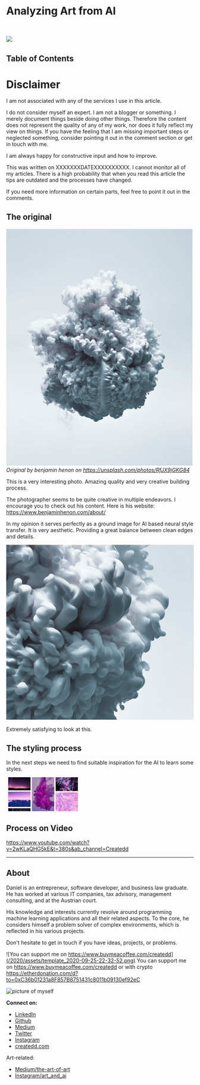 # Analyzing Art from AI

![]()

![](../assets/analyzingArtAndAi_2020-12-25-11-06-44.png)


## Table of Contents

# Disclaimer

I am not associated with any of the services I use in this article.

I do not consider myself an expert. I am not a blogger or something. I merely document things beside doing other things. Therefore the content does not represent the quality of any of my work, nor does it fully reflect my view on things. If you have the feeling that I am missing important steps or neglected something, consider pointing it out in the comment section or get in touch with me.

I am always happy for constructive input and how to improve.


This was written on XXXXXXXDATEXXXXXXXXXX.
I cannot monitor all of my articles. There is a high probability that when you read this article the tips are outdated and the processes have changed.

If you need more information on certain parts, feel free to point it out in the comments.

## The original

![](../assets/analyzingArtAndAi_2020-12-25-11-20-46.png)
*Original by benjamin henon on https://unsplash.com/photos/RfJX9jGKG84*

This is a very interesting photo. Amazing quality and very creative building process.

The photographer seems to be quite creative in multiple endeavors. I encourage you to check out his content. Here is his website: https://www.benjaminhenon.com/about/

In my opinion it serves perfectly as a ground image for AI based neural style transfer. It is very aesthetic. Providing a great balance between clean edges and details.

![](../assets/analyzingArtAndAi_2020-12-25-11-28-07.png)

Extremely satisfying to look at this.

## The styling process

In the next steps we need to find suitable inspiration for the AI to learn some styles.

![](../assets/searchStyles.gif)




## Process on Video

https://www.youtube.com/watch?v=2wKLaQHG5kE&t=380s&ab_channel=Createdd


---

## About

Daniel is an entrepreneur, software developer, and business law graduate. He has worked at various IT companies, tax advisory, management consulting, and at the Austrian court.

His knowledge and interests currently revolve around programming machine learning applications and all their related aspects. To the core, he considers himself a problem solver of complex environments, which is reflected in his various projects.

Don't hesitate to get in touch if you have ideas, projects, or problems.

![You can support me on https://www.buymeacoffee.com/createdd](/2020/assets/template_2020-09-25-22-32-52.png)
You can support me on https://www.buymeacoffee.com/createdd or with crypto https://etherdonation.com/d?to=0xC36b01231a8F857B8751431c8011b09130ef92eC


![picture of myself](https://avatars2.githubusercontent.com/u/22077628?s=460&v=4)

**Connect on:**
- [LinkedIn](https://www.linkedin.com/in/createdd)
- [Github](https://github.com/Createdd)
- [Medium](https://medium.com/@createdd)
- [Twitter](https://twitter.com/_createdd)
- [Instagram](https://www.instagram.com/create.dd/)
- [createdd.com](https://www.createdd.com/)

Art-related:
- [Medium/the-art-of-art](https://medium.com/the-art-of-art)
- [Instagram/art_and_ai](https://www.instagram.com/art_and_ai/)

<!-- Written by Daniel Deutsch -->